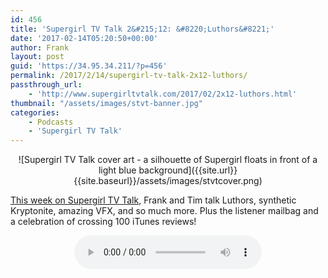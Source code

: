 ```yaml
---
id: 456
title: 'Supergirl TV Talk 2&#215;12: &#8220;Luthors&#8221;'
date: '2017-02-14T05:20:50+00:00'
author: Frank
layout: post
guid: 'https://34.95.34.211/?p=456'
permalink: /2017/2/14/supergirl-tv-talk-2x12-luthors/
passthrough_url:
    - 'http://www.supergirltvtalk.com/2017/02/2x12-luthors.html'
thumbnail: "/assets/images/stvt-banner.jpg"
categories:
    - Podcasts
    - 'Supergirl TV Talk'
---
```


<div markdown="1" style="text-align: center;">
![Supergirl TV Talk cover art - a silhouette of Supergirl floats in front of a light blue background]({{site.url}}{{site.baseurl}}/assets/images/stvtcover.png)
</div>

[This week on Supergirl TV Talk](http://www.supergirltvtalk.com/2017/02/2x12-luthors.html), Frank and Tim talk Luthors, synthetic Kryptonite, amazing VFX, and so much more. Plus the listener mailbag and a celebration of crossing 100 iTunes reviews!


<div markdown="1" style="text-align: center;">
	<audio controls>
	  <source src="http://www.podtrac.com/pts/redirect.mp3/archive.org/download/STVT2x12/STVT2x12.mp3" type="audio/mpeg">
	  Your browser does not support the audio element.
	</audio>
</div>